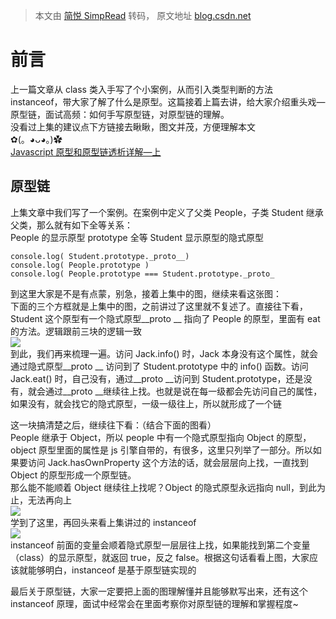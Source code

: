 > 本文由 [简悦 SimpRead](http://ksria.com/simpread/) 转码， 原文地址 [blog.csdn.net](https://blog.csdn.net/weixin_45745641/article/details/122456004?utm_medium=distribute.pc_feed_v2.none-task-blog-personrec_tag-7.pc_personrecdepth_1-utm_source=distribute.pc_feed_v2.none-task-blog-personrec_tag-7.pc_personrec)

前言
==

上一篇文章从 class 类入手写了个小案例，从而引入类型判断的方法 instanceof，带大家了解了什么是原型。这篇接着上篇去讲，给大家介绍重头戏—原型链，面试高频：如何手写原型链，对原型链的理解。  
没看过上集的建议点下方链接去瞅瞅，图文并茂，方便理解本文  
✿(。◕ᴗ◕。)✿  
[Javascript 原型和原型链透析详解—上](https://blog.csdn.net/weixin_45745641/article/details/122415646?spm=1001.2014.3001.5502)

原型链
---

上集文章中我们写了一个案例。在案例中定义了父类 People，子类 Student 继承父类，那么就有如下全等关系：  
People 的显示原型 prototype 全等 Student 显示原型的隐式原型

```
console.log( Student.prototype._proto__)
console.log( People.prototype )
console.log( People.prototype === Student.prototype._proto_
```

到这里大家是不是有点蒙，别急，接着上集中的图，继续来看这张图：  
下面的三个方框就是上集中的图，之前讲过了这里就不复述了。直接往下看，Student 这个原型有一个隐式原型__proto __ 指向了 People 的原型，里面有 eat 的方法。逻辑跟前三块的逻辑一致  
![](https://img-blog.csdnimg.cn/4ee42f1af5ce414bb17cff3d882e5534.png?x-oss-process=image/watermark,type_d3F5LXplbmhlaQ,shadow_50,text_Q1NETiBA5YyX5rW355qE5aSn6bG8,size_20,color_FFFFFF,t_70,g_se,x_16#pic_center)  
到此，我们再来梳理一遍。访问 Jack.info() 时，Jack 本身没有这个属性，就会通过隐式原型__proto __ 访问到了 Student.prototype 中的 info() 函数。访问 Jack.eat() 时，自己没有，通过__proto __访问到 Student.prototype，还是没有，就会通过__proto __继续往上找。也就是说在每一级都会先访问自己的属性，如果没有，就会找它的隐式原型，一级一级往上，所以就形成了一个链

这一块搞清楚之后，继续往下看：（结合下面的图看）  
People 继承于 Object，所以 people 中有一个隐式原型指向 Object 的原型，object 原型里面的属性是 js 引擎自带的，有很多，这里只列举了一部分。所以如果要访问 Jack.hasOwnProperty 这个方法的话，就会层层向上找，一直找到 Object 的原型形成一个原型链。  
那么能不能顺着 Object 继续往上找呢？Object 的隐式原型永远指向 null，到此为止，无法再向上  
![](https://img-blog.csdnimg.cn/c545eb31af69470197ce364d78186d7a.png?x-oss-process=image/watermark,type_d3F5LXplbmhlaQ,shadow_50,text_Q1NETiBA5YyX5rW355qE5aSn6bG8,size_20,color_FFFFFF,t_70,g_se,x_16#pic_center)  
学到了这里，再回头来看上集讲过的 instanceof  
![](https://img-blog.csdnimg.cn/2af401c351094e9da724bf4b1d54cf5b.png#pic_center)  
instanceof 前面的变量会顺着隐式原型一层层往上找，如果能找到第二个变量（class）的显示原型，就返回 true，反之 false。根据这句话看看上图，大家应该就能够明白，instanceof 是基于原型链实现的

最后关于原型链，大家一定要把上面的图理解懂并且能够默写出来，还有这个 instanceof 原理，面试中经常会在里面考察你对原型链的理解和掌握程度~
